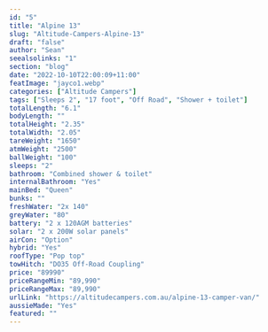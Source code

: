```yaml
---
id: "5"
title: "Alpine 13"
slug: "Altitude-Campers-Alpine-13"
draft: "false"
author: "Sean"
seealsolinks: "1"
section: "blog"
date: "2022-10-10T22:00:09+11:00"
featImage: "jayco1.webp"
categories: ["Altitude Campers"]
tags: ["Sleeps 2", "17 foot", "Off Road", "Shower + toilet"]
totalLength: "6.1"
bodyLength: ""
totalHeight: "2.35"
totalWidth: "2.05"
tareWeight: "1650"
atmWeight: "2500"
ballWeight: "100"
sleeps: "2"
bathroom: "Combined shower & toilet"
internalBathroom: "Yes"
mainBed: "Queen"
bunks: ""
freshWater: "2x 140"
greyWater: "80"
battery: "2 x 120AGM batteries"
solar: "2 x 200W solar panels"
airCon: "Option"
hybrid: "Yes"
roofType: "Pop top"
towHitch: "DO35 Off-Road Coupling"
price: "89990"
priceRangeMin: "89,990"
priceRangeMax: "89,990"
urlLink: "https://altitudecampers.com.au/alpine-13-camper-van/"
aussieMade: "Yes"
featured: ""
---
```

